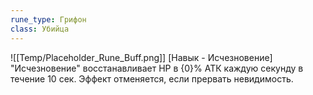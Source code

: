 ```yaml
---
rune_type: Грифон
class: Убийца
---
```

![[Temp/Placeholder_Rune_Buff.png]]
[Навык - Исчезновение] "Исчезновение" восстанавливает HP в {0}% АТК каждую секунду в течение 10 сек. Эффект отменяется, если прервать невидимость.
